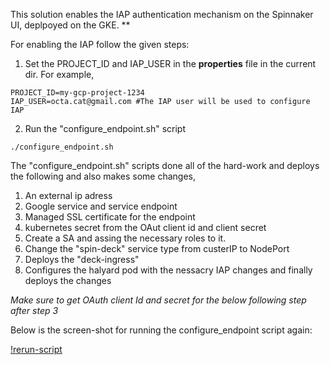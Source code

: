 This solution enables the IAP authentication mechanism on the Spinnaker UI, 
deplpoyed on the GKE.
** 

For enabling the IAP follow the given steps:

1. Set the PROJECT_ID and IAP_USER in the **properties** file in the current dir.
For example,
```
PROJECT_ID=my-gcp-project-1234
IAP_USER=octa.cat@gmail.com #The IAP user will be used to configure IAP
```

2. Run the "configure_endpoint.sh" script
```
./configure_endpoint.sh
```

The "configure_endpoint.sh" scripts done all of the hard-work and deploys the following and also makes some changes,
1. An external ip adress 
2. Google service and service endpoint
3. Managed SSL certificate for the endpoint
4. kubernetes secret from the OAut client id and client secret
5. Create a SA and assing the necessary roles to it.
6. Change the "spin-deck" service type from custerIP to NodePort
7. Deploys the "deck-ingress"
8. Configures the halyard pod with the nessacry IAP changes and finally deploys the changes

*Make sure to get OAuth client Id and secret for the below following step after step 3*

Below is the screen-shot for running the configure_endpoint script again:

[!rerun-script](#IMG_1.png)






